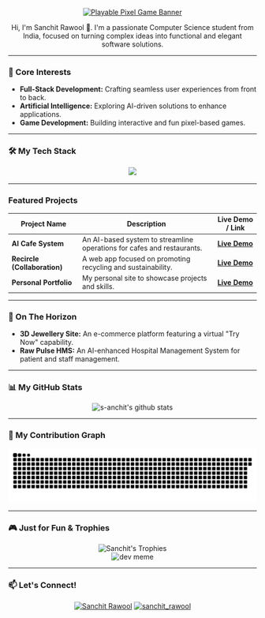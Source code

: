 <p align="center">
  <a href="https://profile36.netlify.app/">
    <img src="https://media.giphy.com/media/gZuxOq7zSL5DO/giphy.gif" alt="Playable Pixel Game Banner"/>
  </a>
</p>

<p align="center">
  Hi, I'm Sanchit Rawool 👋. I'm a passionate Computer Science student from India, focused on turning complex ideas into functional and elegant software solutions.
</p>

---
### 🚀 Core Interests
- **Full-Stack Development:** Crafting seamless user experiences from front to back.
- **Artificial Intelligence:** Exploring AI-driven solutions to enhance applications.
- **Game Development:** Building interactive and fun pixel-based games.

---
### 🛠️ My Tech Stack
<p align="center">
  <a href="https://skillicons.dev">
    <img src="https://skillicons.dev/icons?i=java,python,js,react,nodejs,express,mongodb,mysql,git,docker,postman" />
  </a>
</p>

---
### Featured Projects
| Project Name                  | Description                                                              | Live Demo / Link                                                               |
| ----------------------------- | ------------------------------------------------------------------------ | ------------------------------------------------------------------------------ |
| **AI Cafe System** | An AI-based system to streamline operations for cafes and restaurants.   | **[Live Demo](https://foodiefrd.netlify.app/)** |
| **Recircle (Collaboration)** | A web app focused on promoting recycling and sustainability.             | **[Live Demo](https://recircle-pro-front.vercel.app/)** |
| **Personal Portfolio** | My personal site to showcase projects and skills.                        | **[Live Demo](https://profile36.netlify.app/)** |

---
### 🔮 On The Horizon
- **3D Jewellery Site:** An e-commerce platform featuring a virtual "Try Now" capability.
- **Raw Pulse HMS:** An AI-enhanced Hospital Management System for patient and staff management.

---
### 📊 My GitHub Stats
<p align="center">
  <img src="https://github-readme-stats.vercel.app/api?username=SanchitR-dev&show_icons=true&theme=radical&rank_icon=github" alt="s-anchit's github stats" />
</p>

---
### 🐍 My Contribution Graph
<p align="center">
  <img src="https://github.com/SanchitR-dev/SanchitR-dev/raw/main/dist/github-contribution-grid-snake.svg" alt="snake" />
</p>

---
### 🎮 Just for Fun & Trophies

<p align="center">
  <img src="https://github-profile-trophy.vercel.app/?username=SanchitR-dev&theme=radical&row=1&margin-w=20&exclude=stars,reviews,issues,experience" alt="Sanchit's Trophies" />
  <br>
  <img src="https://media1.giphy.com/media/v1.Y2lkPTc5MGI3NjExaTR5Y29nbW5qcGc0bHN3dXkzbWhsY3Q2eXZhMndsZ2FhM2V2cHNreiZlcD12MV9pbnRlcm5hbF9naWZfYnlfaWQmY3Q9Zw/78XCFBGOlS6keY1Bil/giphy.gif" alt="dev meme" width="400"/>
</p>

---
### 📫 Let's Connect!
<p align="center">
<a href="https://www.linkedin.com/in/sanchit-rawool-136879313/" target="blank"><img align="center" src="https://raw.githubusercontent.com/rahuldkjain/github-profile-readme-generator/master/src/images/icons/Social/linked-in-alt.svg" alt="Sanchit Rawool" height="30" width="40" /></a>
<a href="https://www.instagram.com/sanchit_rawool/" target="blank"><img align="center" src="https://raw.githubusercontent.com/rahuldkjain/github-profile-readme-generator/master/src/images/icons/Social/instagram.svg" alt="sanchit_rawool" height="30" width="40" /></a>
</p>
